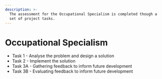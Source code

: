 ```yaml
---
description: >-
  The assessment for the Occupational Specialism is completed though a single
  set of project tasks.
---
```


# Occupational Specialism

* Task 1 - Analyse the problem and design a solution
* Task 2 - Implement the solution
* Task 3A - Gathering feedback to inform future development
* Task 3B - Evaluating feedback to inform future development
